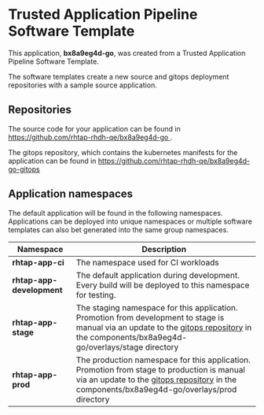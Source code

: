 # Trusted Application Pipeline Software Template

This application, **bx8a9eg4d-go**, was created from a Trusted Application Pipeline Software Template.

The software templates create a new source and gitops deployment repositories with a sample source application. 

## Repositories

The source code for your application can be found in [https://github.com/rhtap-rhdh-qe/bx8a9eg4d-go ](https://github.com/rhtap-rhdh-qe/bx8a9eg4d-go ).
 
The gitops repository, which contains the kubernetes manifests for the application can be found in 
[https://github.com/rhtap-rhdh-qe/bx8a9eg4d-go-gitops ](https://github.com/rhtap-rhdh-qe/bx8a9eg4d-go-gitops ) 

## Application namespaces 

The default application will be found in the following namespaces. Applications can be deployed into unique namespaces or multiple software templates can also bet generated into the same group namespaces.  

|  Namespace   |  Description   |  
| -------- | -------- |
| **rhtap-app-ci** | The namespace used for CI workloads |
| **rhtap-app-development** | The default application during development. Every build will be deployed to this namespace for testing. |
| **rhtap-app-stage** | The staging namespace for this application. Promotion from development to stage is manual via an update to the [gitops repository](https://github.com/rhtap-rhdh-qe/bx8a9eg4d-go-gitops ) in the components/bx8a9eg4d-go/overlays/stage directory |
| **rhtap-app-prod** | The production namespace for this application. Promotion from stage to production is manual via an update to the [gitops repository](https://github.com/rhtap-rhdh-qe/bx8a9eg4d-go-gitops ) in the components/bx8a9eg4d-go/overlays/prod directory |
